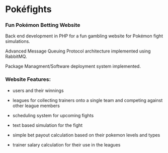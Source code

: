 # Pokéfights

### Fun Pokémon Betting Website

Back end development in PHP for a fun gambling website for Pokémon fight simulations. 

Advanced Message Queuing Protocol architecture implemented using RabbitMQ.

Package Managment/Software deployment system implemented.


### Website Features:

* users and their winnings

* leagues for collecting trainers onto a single team and competing against other league members

* scheduling system for upcoming fights

* text based simulation for the fight

* simple bet payout calculation based on their pokemon levels and types

* trainer salary calculation for their use in the leagues

